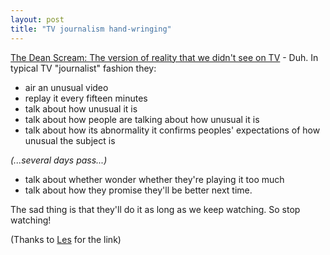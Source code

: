 ```yaml
---
layout: post
title: "TV journalism hand-wringing"
---
```




<a href="http://abclocal.go.com/wjrt/news/012904_NW_r2_group_deanscream.html">The Dean Scream: The version of reality that we didn't see on TV</a> - Duh. In typical TV "journalist" fashion they:
<ul>
 <li>air an unusual video
 <li>replay it every fifteen minutes
 <li>talk about how unusual it is
 <li>talk about how people are talking about how unusual it is
 <li>talk about how its abnormality it confirms peoples' expectations of how unusual the subject is
</ul>
<p><em>(...several days pass...)</em></p>
<ul>
 <li>talk about whether wonder whether they're playing it too much
 <li>talk about how they promise they'll be better next time.
</ul>

<p>The sad thing is that they'll do it as long as we keep watching. So stop watching!</p>

<p>(Thanks to <a href="http://www.decafbad.com/blog/links/boodjobjoa.html">Les</a> for the link)</p>


